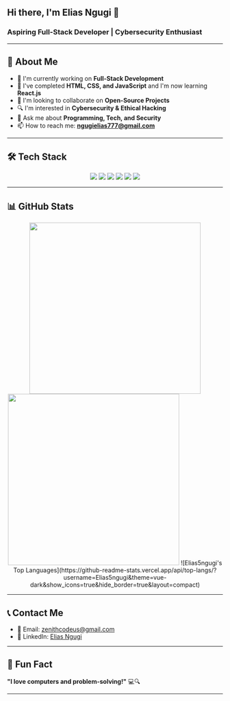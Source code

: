 ## Hi there, I'm Elias Ngugi 👋

### Aspiring Full-Stack Developer | Cybersecurity Enthusiast

---

## 🚀 About Me  
- 🔭 I'm currently working on **Full-Stack Development**  
- 🌱 I've completed **HTML, CSS, and JavaScript** and I'm now learning **React.js**  
- 🤝 I'm looking to collaborate on **Open-Source Projects**  
- 🔍 I'm interested in **Cybersecurity & Ethical Hacking**  
- 💬 Ask me about **Programming, Tech, and Security**  
- 📫 How to reach me: **[ngugielias777@gmail.com](mailto:ngugielias777@gmail.com)**  

---

## 🛠️ Tech Stack  

<p align="center">
  <a href="https://developer.mozilla.org/en-US/docs/Web/HTML" target="_blank"><img src="https://img.shields.io/badge/HTML5-E34F26?style=for-the-badge&logo=html5&logoColor=white"></a>
  <a href="https://developer.mozilla.org/en-US/docs/Web/CSS" target="_blank"><img src="https://img.shields.io/badge/CSS3-1572B6?style=for-the-badge&logo=css3&logoColor=white"></a>
  <a href="https://developer.mozilla.org/en-US/docs/Web/JavaScript" target="_blank"><img src="https://img.shields.io/badge/JavaScript-F7DF1E?style=for-the-badge&logo=javascript&logoColor=black"></a>
  <a href="https://reactjs.org/" target="_blank"><img src="https://img.shields.io/badge/React-61DAFB?style=for-the-badge&logo=react&logoColor=black"></a>
  <a href="https://git-scm.com/" target="_blank"><img src="https://img.shields.io/badge/Git-F05032?style=for-the-badge&logo=git&logoColor=white"></a>
  <a href="https://github.com/" target="_blank"><img src="https://img.shields.io/badge/GitHub-181717?style=for-the-badge&logo=github&logoColor=white"></a>
</p>

---

## 📊 GitHub Stats  

<p align="center">
  <img src="https://github-readme-stats.vercel.app/api?username=Elias5ngugi&show_icons=true&theme=radical" width="400px">
  <img src="https://github-readme-streak-stats.herokuapp.com/?user=Elias5ngugi&theme=radical" width="400px">
  ![Elias5ngugi's Top Languages](https://github-readme-stats.vercel.app/api/top-langs/?username=Elias5ngugi&theme=vue-dark&show_icons=true&hide_border=true&layout=compact)
</p>

---

## 📞 Contact Me
- 📩 Email: [zenithcodeus@gmail.com](mailto:zenithcodeus@gmail.com)
- 🔗 LinkedIn: [Elias Ngugi](https://www.linkedin.com/in/elias-ngugi/)

---

## 🎯 Fun Fact  
**"I love computers and problem-solving!"** 💻🔍

---




